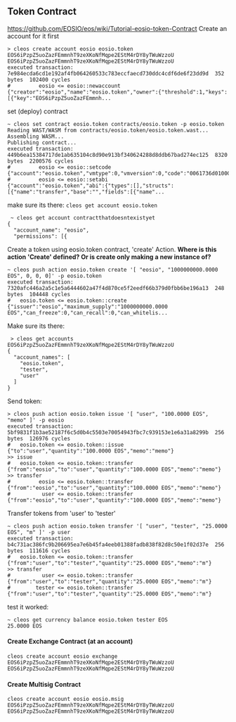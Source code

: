 ## Token Contract
https://github.com/EOSIO/eos/wiki/Tutorial-eosio-token-Contract
Create an account for it first
```
> cleos create account eosio eosio.token EOS6iPzpZ5uoZazFEmmnhT9zeXKoNfMqpe2EStM4rDY8yTWuWzzoU EOS6iPzpZ5uoZazFEmmnhT9zeXKoNfMqpe2EStM4rDY8yTWuWzzoU
executed transaction: 7e984ecda6cd1e192af4fb064260533c783eccfaecd730ddc4cdf6de6f23dd9d  352 bytes  102400 cycles
#         eosio <= eosio::newaccount            {"creator":"eosio","name":"eosio.token","owner":{"threshold":1,"keys":[{"key":"EOS6iPzpZ5uoZazFEmmnh...
```

set (deploy) contract
```
~ cleos set contract eosio.token contracts/eosio.token -p eosio.token
Reading WAST/WASM from contracts/eosio.token/eosio.token.wast...
Assembling WASM...
Publishing contract...
executed transaction: 449b6ea15384717de1ab635104c8d90e913bf340624288d8ddb67bad274ec125  8320 bytes  2200576 cycles
#         eosio <= eosio::setcode               {"account":"eosio.token","vmtype":0,"vmversion":0,"code":"0061736d010000000181011560067f7e7f7f7f7f00...
#         eosio <= eosio::setabi                {"account":"eosio.token","abi":{"types":[],"structs":[{"name":"transfer","base":"","fields":[{"name"...
```
make sure its there:
`cleos get account eosio.token`
```
 ~ cleos get account contractthatdoesntexistyet
{
  "account_name": "eosio",
  "permissions": [{
```


Create a token using eosio.token contract, 'create' Action.
**Where is this action 'Create' defined? Or is create only making a new instance of?**
 ```
 ~ cleos push action eosio.token create '[ "eosio", "1000000000.0000 EOS", 0, 0, 0]' -p eosio.token
executed transaction: 7320afc446a2a5c1e5a6444602a47f4d870ce5f2eedf66b379d0fbb6be196a13  248 bytes  104448 cycles
#   eosio.token <= eosio.token::create          {"issuer":"eosio","maximum_supply":"1000000000.0000 EOS","can_freeze":0,"can_recall":0,"can_whitelis...
```

Make sure its there:
```
 > cleos get accounts EOS6iPzpZ5uoZazFEmmnhT9zeXKoNfMqpe2EStM4rDY8yTWuWzzoU
{
  "account_names": [
    "eosio.token",
    "tester",
    "user"
  ]
}
```

Send token:
```
> cleos push action eosio.token issue '[ "user", "100.0000 EOS", "memo" ]' -p eosio
executed transaction: 5bf9831f1b3ae52187f6c5d0b4c5503e70054943fbc7c939153e1e6a31a8299b  256 bytes  126976 cycles
#   eosio.token <= eosio.token::issue           {"to":"user","quantity":"100.0000 EOS","memo":"memo"}
>> issue
#   eosio.token <= eosio.token::transfer        {"from":"eosio","to":"user","quantity":"100.0000 EOS","memo":"memo"}
>> transfer
#         eosio <= eosio.token::transfer        {"from":"eosio","to":"user","quantity":"100.0000 EOS","memo":"memo"}
#          user <= eosio.token::transfer        {"from":"eosio","to":"user","quantity":"100.0000 EOS","memo":"memo"}
```

Transfer tokens from 'user' to 'tester'
```
~ cleos push action eosio.token transfer '[ "user", "tester", "25.0000 EOS", "m" ]' -p user
executed transaction: b4c731ac386fc9b206695ea7e6b45fa4eeb01388fadb838f82d8c50e1f02d37e  256 bytes  111616 cycles
#   eosio.token <= eosio.token::transfer        {"from":"user","to":"tester","quantity":"25.0000 EOS","memo":"m"}
>> transfer
#          user <= eosio.token::transfer        {"from":"user","to":"tester","quantity":"25.0000 EOS","memo":"m"}
#        tester <= eosio.token::transfer        {"from":"user","to":"tester","quantity":"25.0000 EOS","memo":"m"}
```

test it worked:
```
~ cleos get currency balance eosio.token tester EOS
25.0000 EOS
```


#### Create Exchange Contract (at an account)
```
cleos create account eosio exchange EOS6iPzpZ5uoZazFEmmnhT9zeXKoNfMqpe2EStM4rDY8yTWuWzzoU EOS6iPzpZ5uoZazFEmmnhT9zeXKoNfMqpe2EStM4rDY8yTWuWzzoU
```

#### Create Multisig Contract 
```
cleos create account eosio eosio.msig EOS6iPzpZ5uoZazFEmmnhT9zeXKoNfMqpe2EStM4rDY8yTWuWzzoU EOS6iPzpZ5uoZazFEmmnhT9zeXKoNfMqpe2EStM4rDY8yTWuWzzoU
```

